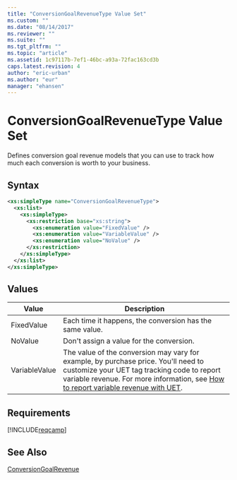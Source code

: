 ```yaml
---
title: "ConversionGoalRevenueType Value Set"
ms.custom: ""
ms.date: "08/14/2017"
ms.reviewer: ""
ms.suite: ""
ms.tgt_pltfrm: ""
ms.topic: "article"
ms.assetid: 1c97117b-7ef1-46bc-a93a-72fac163cd3b
caps.latest.revision: 4
author: "eric-urban"
ms.author: "eur"
manager: "ehansen"
---
```

# ConversionGoalRevenueType Value Set
Defines conversion goal revenue models that you can use to track how much each conversion is worth to your business.   

## Syntax

```xml
<xs:simpleType name="ConversionGoalRevenueType">
  <xs:list>
    <xs:simpleType>
      <xs:restriction base="xs:string">
        <xs:enumeration value="FixedValue" />
        <xs:enumeration value="VariableValue" />
        <xs:enumeration value="NoValue" />
      </xs:restriction>
    </xs:simpleType>
  </xs:list>
</xs:simpleType>
```

## Values

|Value|Description|
|---------|---------------|
|FixedValue|Each time it happens, the conversion has the same value.|
|NoValue|Don't assign a value for the conversion.|
|VariableValue|The value of the conversion may vary for example, by purchase price. You'll need to customize your UET tag tracking code to report variable revenue. For more information, see [How to report variable revenue with UET](https://help.bingads.microsoft.com/#apex/3/en/56687/2/en/#ext:none).|

## Requirements
[!INCLUDE[reqcamp](../campaign-api/includes/reqcamp.md)]

## See Also
[ConversionGoalRevenue](../campaign-api/conversiongoalrevenue-data-object.md)

